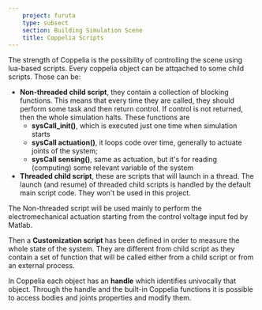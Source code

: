```yaml
---
    project: furuta
    type: subsect
    section: Building Simulation Scene
    title: Coppelia Scripts
---
```


The strength of Coppelia is the possibility of controlling the scene using lua-based scripts. Every coppelia object can be attqached to some child scripts. Those can be:

* **Non-threaded child script**, they contain a collection of blocking functions. This means that every time they are called, they should perform some task and then return control. If control is not returned, then the whole simulation halts. These functions are
    * **sysCall_init()**, which is executed just one time when simulation starts
    * **sysCall actuation()**, it loops code over time, generally to actuate joints of the system;
    * **sysCall sensing()**, same as actuation, but it's for reading (computing) some relevant variable of the system
* **Threaded child script**, these are scripts that will launch in a thread. The launch (and resume) of threaded child scripts is handled by the default main script code. They won't be used in this project.

The Non-threaded script will be used mainly to perform the electromechanical actuation starting from the control voltage input fed by Matlab.

Then a **Customization script** has been defined in order to measure the whole state of the system. They are different from child script as they contain a set of function that will be called either from a child script or from an external process.

In Coppelia each object has an **handle** which identifies univocally that object. Through the handle and the built-in Coppelia functions it is possible to access bodies and joints properties and modify them.





